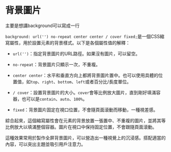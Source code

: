 # 背景圖片

主要是想講background可以寫成一行

`background: url('') no-repeat center center / cover fixed;`是一個CSS縮寫屬性，用於設置元素的背景樣式。以下是各個屬性值的解釋：

- `url('')`：指定背景圖片的URL路徑。如果沒有圖片，可以留空。

- `no-repeat`：背景圖片只顯示一次，不重複。

- `center center`：水平和垂直方向上都將背景圖片置中。也可以使用具體的位置值，如`top`、`right`、`bottom`、`left`或者百分比/長度單位。

- `/ cover`：設置背景圖片的大小。`cover`會等比例放大圖片，直到剛好填滿容器，也可以是`contain`、`auto`、`100%`。

- `fixed`：背景圖片固定在視口位置，不會隨頁面滾動而移動，一種視差感。

綜合起來，這個縮寫屬性會在元素的背景放置一張置中、不重複的圖片，並將其等比例放大以填滿整個容器。圖片在視口中保持固定位置，不會跟隨頁面滾動。

這種效果常用於製作全屏背景圖片，可以營造出一種視覺上的沉浸感。搭配適當的內容，可以突出主題並吸引用戶注意力。
